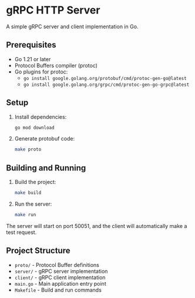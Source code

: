 # gRPC HTTP Server

A simple gRPC server and client implementation in Go.

## Prerequisites

- Go 1.21 or later
- Protocol Buffers compiler (protoc)
- Go plugins for protoc:
  - `go install google.golang.org/protobuf/cmd/protoc-gen-go@latest`
  - `go install google.golang.org/grpc/cmd/protoc-gen-go-grpc@latest`

## Setup

1. Install dependencies:
   ```bash
   go mod download
   ```

2. Generate protobuf code:
   ```bash
   make proto
   ```

## Building and Running

1. Build the project:
   ```bash
   make build
   ```

2. Run the server:
   ```bash
   make run
   ```

The server will start on port 50051, and the client will automatically make a test request.

## Project Structure

- `proto/` - Protocol Buffer definitions
- `server/` - gRPC server implementation
- `client/` - gRPC client implementation
- `main.go` - Main application entry point
- `Makefile` - Build and run commands
